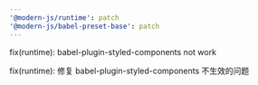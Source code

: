 ```yaml
---
'@modern-js/runtime': patch
'@modern-js/babel-preset-base': patch
---
```


fix(runtime): babel-plugin-styled-components not work

fix(runtime): 修复 babel-plugin-styled-components 不生效的问题
